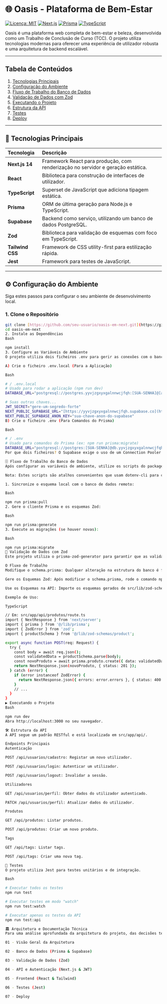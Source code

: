 # 🌐 Oasis - Plataforma de Bem-Estar

[![Licença: MIT](https://img.shields.io/badge/Licença-MIT-blue.svg)](https://opensource.org/licenses/MIT)
[![Next.js](https://img.shields.io/badge/Next.js-14-black.svg?style=flat-square&logo=next.js)](https://nextjs.org/)
[![Prisma](https://img.shields.io/badge/Prisma-ORM-blueviolet.svg?style=flat-square&logo=prisma)](https://www.prisma.io/)
[![TypeScript](https://img.shields.io/badge/TypeScript-5-blue.svg?style=flat-square&logo=typescript)](https://www.typescriptlang.org/)

Oasis é uma plataforma web completa de bem-estar e beleza, desenvolvida como um Trabalho de Conclusão de Curso (TCC). O projeto utiliza tecnologias modernas para oferecer uma experiência de utilizador robusta e uma arquitetura de backend escalável.

---

## Tabela de Conteúdos

1.  [Tecnologias Principais](#-tecnologias-principais)
2.  [Configuração do Ambiente](#️-configuração-do-ambiente)
3.  [Fluxo de Trabalho do Banco de Dados](#-fluxo-de-trabalho-do-banco-de-dados)
4.  [Validação de Dados com Zod](#-validação-de-dados-com-zod)
5.  [Executando o Projeto](#-executando-o-projeto)
6.  [Estrutura da API](#-estrutura-da-api)
7.  [Testes](#-testes)
8.  [Deploy](#-deploy)

---

## 🚀 Tecnologias Principais

| Tecnologia | Descrição |
| :--- | :--- |
| **Next.js 14** | Framework React para produção, com renderização no servidor e geração estática. |
| **React** | Biblioteca para construção de interfaces de utilizador. |
| **TypeScript** | Superset de JavaScript que adiciona tipagem estática. |
| **Prisma** | ORM de última geração para Node.js e TypeScript. |
| **Supabase** | Backend como serviço, utilizando um banco de dados PostgreSQL. |
| **Zod** | Biblioteca para validação de esquemas com foco em TypeScript. |
| **Tailwind CSS** | Framework de CSS utility-first para estilização rápida. |
| **Jest** | Framework para testes de JavaScript. |

---

## ⚙️ Configuração do Ambiente

Siga estes passos para configurar o seu ambiente de desenvolvimento local.

### 1. Clone o Repositório
```bash
git clone [https://github.com/seu-usuario/oasis-em-next.git](https://github.com/seu-usuario/oasis-em-next.git)
cd oasis-em-next
2. Instale as Dependências
Bash

npm install
3. Configure as Variáveis de Ambiente
O projeto utiliza dois ficheiros .env para gerir as conexões com o banco de dados.

A) Crie o ficheiro .env.local (Para a Aplicação)

Bash

# / .env.local
# Usado para rodar a aplicação (npm run dev)
DATABASE_URL="postgresql://postgres.yyvjzgxyxgalnnwcjfqh:[SUA-SENHA]@[aws-1-sa-east-1.pooler.supabase.com:6543/postgres](https://aws-1-sa-east-1.pooler.supabase.com:6543/postgres)"

# Suas outras chaves...
JWT_SECRET="gere-um-segredo-forte"
NEXT_PUBLIC_SUPABASE_URL="[https://yyvjzgxyxgalnnwcjfqh.supabase.co](https://yyvjzgxyxgalnnwcjfqh.supabase.co)"
NEXT_PUBLIC_SUPABASE_ANON_KEY="sua-chave-anon-do-supabase"
B) Crie o ficheiro .env (Para Comandos do Prisma)

Bash

# / .env
# Usado para comandos do Prisma (ex: npm run prisma:migrate)
DATABASE_URL="postgresql://postgres:[SUA-SENHA]@db.yyvjzgxyxgalnnwcjfqh.supabase.co:5432/postgres"
Por que dois ficheiros? O Supabase exige o uso de um Connection Pooler para a aplicação, mas os comandos de gestão do Prisma (migrate, db pull, etc.) precisam de uma conexão direta ao banco. Os nossos scripts no package.json gerem qual ficheiro usar automaticamente.

🗄️ Fluxo de Trabalho do Banco de Dados
Após configurar as variáveis de ambiente, utilize os scripts do package.json para interagir com o banco de dados.

Nota: Estes scripts são atalhos convenientes que usam dotenv-cli para carregar as variáveis de ambiente corretas (do ficheiro .env) antes de executar o comando npx prisma correspondente. Recomenda-se usar estes scripts em vez de rodar npx diretamente.

1. Sincronize o esquema local com o banco de dados remoto:

Bash

npm run prisma:pull
2. Gere o cliente Prisma e os esquemas Zod:

Bash

npm run prisma:generate
3. Execute as migrações (se houver novas):

Bash

npm run prisma:migrate
🚀 Validação de Dados com Zod
Este projeto utiliza o prisma-zod-generator para garantir que as validações de dados estejam sempre sincronizadas com o schema.prisma.

O Fluxo de Trabalho
Modifique o schema.prisma: Qualquer alteração na estrutura do banco é feita aqui.

Gere os Esquemas Zod: Após modificar o schema.prisma, rode o comando npm run prisma:generate.

Use os Esquemas na API: Importe os esquemas gerados de src/lib/zod-schemas/ para validar os dados nas suas rotas.

Exemplo de Uso:

TypeScript

// Em: src/app/api/produtos/route.ts
import { NextResponse } from 'next/server';
import { prisma } from '@/lib/prisma';
import { ZodError } from 'zod';
import { productSchema } from '@/lib/zod-schemas/product';

export async function POST(req: Request) {
  try {
    const body = await req.json();
    const validatedData = productSchema.parse(body);
    const novoProduto = await prisma.produto.create({ data: validatedData });
    return NextResponse.json(novoProduto, { status: 201 });
  } catch (error) {
    if (error instanceof ZodError) {
      return NextResponse.json({ errors: error.errors }, { status: 400 });
    }
    // ...
  }
}
▶️ Executando o Projeto
Bash

npm run dev
Abra http://localhost:3000 no seu navegador.

🛠️ Estrutura da API
A API segue um padrão RESTful e está localizada em src/app/api/.

Endpoints Principais
Autenticação

POST /api/usuarios/cadastro: Registar um novo utilizador.

POST /api/usuarios/login: Autenticar um utilizador.

POST /api/usuarios/logout: Invalidar a sessão.

Utilizadores

GET /api/usuarios/perfil: Obter dados do utilizador autenticado.

PATCH /api/usuarios/perfil: Atualizar dados do utilizador.

Produtos

GET /api/produtos: Listar produtos.

POST /api/produtos: Criar um novo produto.

Tags

GET /api/tags: Listar tags.

POST /api/tags: Criar uma nova tag.

🧪 Testes
O projeto utiliza Jest para testes unitários e de integração.

Bash

# Executar todos os testes
npm run test

# Executar testes em modo "watch"
npm run test:watch

# Executar apenas os testes da API
npm run test:api

🏛️ Arquitetura e Documentação Técnica
Para uma análise aprofundada da arquitetura do projeto, das decisões técnicas e dos fluxos de trabalho detalhados, consulte a nossa documentação completa na pasta docs/.

01 - Visão Geral da Arquitetura

02 - Banco de Dados (Prisma & Supabase)

03 - Validação de Dados (Zod)

04 - API e Autenticação (Next.js & JWT)

05 - Frontend (React & Tailwind)

06 - Testes (Jest)

07 - Deploy